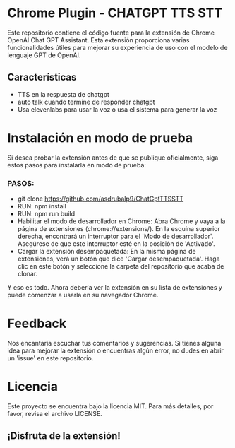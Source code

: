 # Chrome Plugin - CHATGPT TTS STT 

Este repositorio contiene el código fuente para la extensión de Chrome OpenAI Chat GPT Assistant. Esta extensión proporciona varias funcionalidades útiles para mejorar su experiencia de uso con el modelo de lenguaje GPT de OpenAI.

## Características

- TTS en la respuesta de chatgpt
- auto talk cuando termine de responder chatgpt
- Usa elevenlabs para usar la voz o usa el sistema para generar la voz


# Instalación en modo de prueba
Si desea probar la extensión antes de que se publique oficialmente, siga estos pasos para instalarla en modo de prueba:

### PASOS:

- git clone https://github.com/asdrubalp9/ChatGptTTSSTT
- RUN: npm install
- RUN: npm run build
- Habilitar el modo de desarrollador en Chrome: Abra Chrome y vaya a la página de extensiones (chrome://extensions/). En la esquina superior derecha, encontrará un interruptor para el 'Modo de desarrollador'. Asegúrese de que este interruptor esté en la posición de 'Activado'.
- Cargar la extensión desempaquetada: En la misma página de extensiones, verá un botón que dice 'Cargar desempaquetada'. Haga clic en este botón y seleccione la carpeta del repositorio que acaba de clonar.

Y eso es todo. Ahora debería ver la extensión en su lista de extensiones y puede comenzar a usarla en su navegador Chrome.

# Feedback

Nos encantaría escuchar tus comentarios y sugerencias. Si tienes alguna idea para mejorar la extensión o encuentras algún error, no dudes en abrir un 'issue' en este repositorio.

# Licencia

Este proyecto se encuentra bajo la licencia MIT. Para más detalles, por favor, revisa el archivo LICENSE.

## ¡Disfruta de la extensión!

